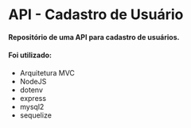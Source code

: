 # API - Cadastro de Usuário

#### Repositório de uma API para cadastro de usuários.

#### Foi utilizado:
- Arquitetura MVC
- NodeJS
- dotenv
- express
- mysql2
- sequelize 
